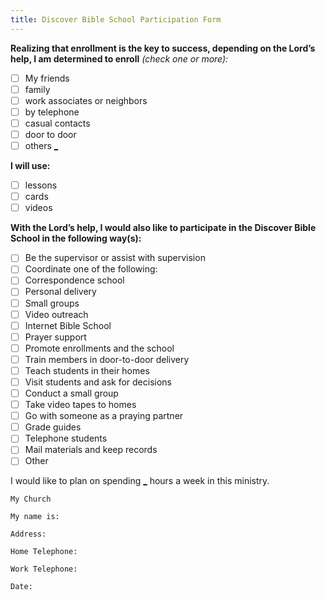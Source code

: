 ```yaml
---
title: Discover Bible School Participation Form
---
```


**Realizing that enrollment is the key to success, depending on the Lord’s help, I am determined to enroll** _(check one or more):_

- [ ] My friends
- [ ] family
- [ ] work associates or neighbors
- [ ] by telephone
- [ ] casual contacts
- [ ] door to door
- [ ] others [_]()

**I will use:**

- [ ] lessons
- [ ] cards
- [ ] videos

**With the Lord’s help, I would also like to participate in the Discover Bible School in the following way(s):**

- [ ] Be the supervisor or assist with supervision
- [ ] Coordinate one of the following:
- [ ] Correspondence school
- [ ] Personal delivery
- [ ] Small groups
- [ ] Video outreach
- [ ] Internet Bible School
- [ ] Prayer support
- [ ] Promote enrollments and the school
- [ ] Train members in door-to-door delivery
- [ ] Teach students in their homes
- [ ] Visit students and ask for decisions
- [ ] Conduct a small group
- [ ] Take video tapes to homes
- [ ] Go with someone as a praying partner
- [ ] Grade guides
- [ ] Telephone students
- [ ] Mail materials and keep records
- [ ] Other

I would like to plan on spending [_]() hours a week in this ministry.

`My Church`

`My name is:`

`Address:`

`Home Telephone:`

`Work Telephone:`

`Date:`